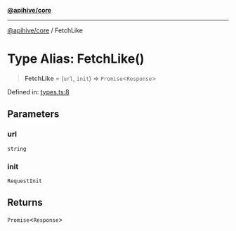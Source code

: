 [**@apihive/core**](../README.md)

***

[@apihive/core](../globals.md) / FetchLike

# Type Alias: FetchLike()

> **FetchLike** = (`url`, `init`) => `Promise`\<`Response`\>

Defined in: [types.ts:8](https://github.com/cleverplatypus/apihive-core/blob/41e3c1cea55590dc03062ff0c7aaa365f3b52362/src/types.ts#L8)

## Parameters

### url

`string`

### init

`RequestInit`

## Returns

`Promise`\<`Response`\>
